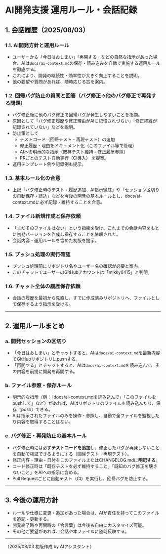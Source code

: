 # AI開発支援 運用ルール・会話記録

## 1. 会話履歴（2025/08/03）

### 1.1. AI開発方針と運用ルール

- ユーザーから「今日はおしまい」「再開する」などの自然な指示があった場合、AIは`docs/ai-context.md`の保存・読み込みを自動で実施する運用ルールを徹底する。
- これにより、開発の継続性・効率性が大きく向上することを説明。
- 他の要望や質問があれば、随時応じる旨を案内。

### 1.2. 回帰バグ防止の質問と回答（バグ修正→他のバグ修正で再発する問題）

- バグ修正後に他のバグ修正で回帰バグが発生しやすいことを指摘。
- 原因として「バグ修正履歴や修正理由がAIに記憶されづらい」「修正経緯が記録されていない」などを説明。
- 防止策として
  - テストコード（回帰テスト・再現テスト）の追加
  - 修正履歴・理由をドキュメント化（このファイル等で管理）
  - AIへの明示的な指示（既存テスト維持・修正履歴参照）
  - PRごとのテスト自動実行（CI導入）
  を提案。
- 運用テンプレート例や記録例も提示。

### 1.3. 基本ルール化の合意

- 上記「バグ修正時のテスト・履歴追加、AI指示徹底」や「セッション区切りの自動保存・読込」などを今後の開発の基本ルールとし、docs/ai-context.mdに必ず記録・維持することを合意。

### 1.4. ファイル新規作成と保存依頼

- 「まだそのファイルはない」という指摘を受け、これまでの会話内容をもとに初期バージョンを作成し保存することを依頼された。
- 会話内容・運用ルールを含めた初版を提示。

### 1.5. プッシュ処理の実行確認

- プッシュ処理前にリポジトリ名やユーザー名の確認が必要と案内。
- このチャットでユーザーのGitHubアカウントは「mikky0415」と判明。

### 1.6. チャット全体の履歴保存依頼

- 会話の履歴を最初から見直し、すでに作成済みリポジトリへ、ファイルとして保存するよう指示を受ける。

---

## 2. 運用ルールまとめ

### a. 開発セッションの区切り
- 「今日はおしまい」とチャットすると、AIは`docs/ai-context.md`を最新内容でGitHubリポジトリにpushする。
- 「再開する」とチャットすると、AIは`docs/ai-context.md`を読み込んで、その内容を前提に開発を再開する。

### b. ファイル参照・保存ルール
- 明示的な指示（例：「docs/ai-context.mdを読み込んで」「このファイルをpushして」など）があれば、AIはリポジトリのファイルを読み込んだり、保存（push）できる。
- AIは指示されたファイルのみを操作・参照し、自動で全ファイルを監視したり内容を取得することはない。

### c. バグ修正・再発防止の基本ルール
- バグ修正時には必ず**テストコードを追加**し、修正したバグが再発しないことを自動で検証できるようにする（回帰テスト・再現テスト）。
- 修正内容・理由・日付をこのファイルまたはCHANGELOG.mdに**明記する**。  
- コード修正時は「既存テストを必ず維持すること」「既知のバグ修正を壊さないこと」をAIへの指示に含める。
- Pull Requestごとに自動テスト（CI）を実行し、回帰バグを防止する。

---

## 3. 今後の運用方針

- ルールや仕様に変更・追加があった場合は、AIが責任を持ってこのファイルを追記・更新する。
- 開発終了時や再開時の「合言葉」は今後も自由にカスタマイズ可能。
- その他ご要望があれば、会話や本ファイルに随時反映する。

---

（2025/08/03 初版作成 by AIアシスタント）